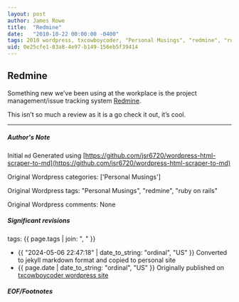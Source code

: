 ```yaml
---
layout: post
author: James Rowe
title:  "Redmine"
date:   "2010-10-22 00:00:00 -0400"
tags: 2010 wordpress, txcowboycoder, "Personal Musings", "redmine", "ruby on rails"
uid: 0e25cfe1-83a8-4e97-b149-156eb5f39414
---
```



## Redmine


Something new we’ve been using at the workplace is the project management/issue tracking system [Redmine](http://www.redmine.org/).


This isn’t so much a review as it is a go check it out, it’s cool.




---

##### Author's Note

Initial `md` Generated using [https://github.com/jsr6720/wordpress-html-scraper-to-md](https://github.com/jsr6720/wordpress-html-scraper-to-md)

Original Wordpress categories: ['Personal Musings']

Original Wordpress tags: "Personal Musings", "redmine", "ruby on rails"

Original Wordpress comments: None

##### Significant revisions

tags: {{ page.tags | join: ", " }} <!-- todo move this somewhere -->

- {{ "2024-05-06 22:47:18" | date_to_string: "ordinal", "US" }} Converted to jekyll markdown format and copied to personal site
- {{ page.date | date_to_string: "ordinal", "US" }} Originally published on [txcowboycoder wordpress site](https://txcowboycoder.wordpress.com/2010/10/22/redmine/)

##### EOF/Footnotes


